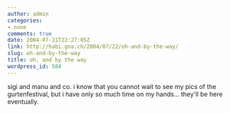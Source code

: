 ```yaml
---
author: admin
categories:
- none
comments: true
date: 2004-07-21T22:27:05Z
link: http://habi.gna.ch/2004/07/22/oh-and-by-the-way/
slug: oh-and-by-the-way
title: oh, and by the way
wordpress_id: 584
---
```


sigi and manu and co.
i know that you cannot wait to see my pics of the gurtenfestival, but i have only so much time on my hands...
they'll be here eventually.
